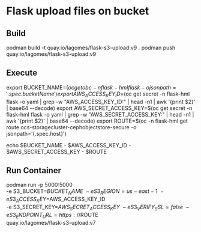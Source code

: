 # Flask upload files on bucket

## Build
  podman build -t quay.io/lagomes/flask-s3-upload:v9 .
  podman push quay.io/lagomes/flask-s3-upload:v9

## Execute 
  export BUCKET_NAME=$(oc get obc -n flask-hml flask -o jsonpath='{.spec.bucketName}')
  export AWS_ACCESS_KEY_ID=$(oc get secret -n flask-hml flask -o yaml | grep -w  "AWS_ACCESS_KEY_ID:" | head -n1 | awk '{print $2}' | base64 --decode)
  export AWS_SECRET_ACCESS_KEY=$(oc get secret -n flask-hml flask -o yaml | grep -w "AWS_SECRET_ACCESS_KEY:" | head -n1 | awk '{print $2}' | base64 --decode)
  export ROUTE=$(oc -n flask-hml get route ocs-storagecluster-cephobjectstore-secure -o jsonpath='{.spec.host}')

  echo $BUCKET_NAME - $AWS_ACCESS_KEY_ID - $AWS_SECRET_ACCESS_KEY - $ROUTE

## Run Container
  podman run -p 5000:5000 \
    -e S3_BUCKET=$BUCKET_NAME \
    -e S3_REGION=us-east-1 \
    -e S3_ACCESS_KEY=$AWS_ACCESS_KEY_ID \
    -e S3_SECRET_KEY=$AWS_SECRET_ACCESS_KEY \
    -e S3_VERIFY_SSL=false \
    -e S3_ENDPOINT_URL=https://$ROUTE \
    quay.io/lagomes/flask-s3-upload:v7
